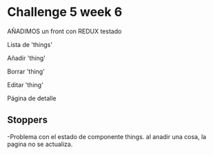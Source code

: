 # Challenge 5 week 6

AÑADIMOS un front con REDUX testado

Lista de 'things'

Añadir 'thing'

Borrar 'thing'

Editar 'thing'

Página de detalle


## Stoppers

-Problema con el estado de componente things. al anadir una cosa, la pagina no se actualiza.

